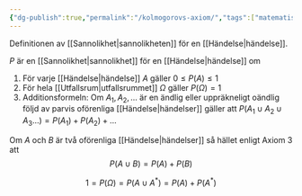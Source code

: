 ```yaml
---
{"dg-publish":true,"permalink":"/kolmogorovs-axiom/","tags":["matematiskstatistik"]}
---
```


Definitionen av [[Sannolikhet\|sannolikheten]] för en [[Händelse\|händelse]]. 

$P$ är en [[Sannolikhet\|sannolikhet]] för en [[Händelse\|händelse]] om 
1. För varje [[Händelse\|händelse]] $A$ gäller $0 \leq P(A) \leq 1$
2. För hela [[Utfallsrum\|utfallsrummet]] $\Omega$ gäller $P(\Omega)=1$
3. Additionsformeln: Om $A_{1},A_{2},\dots$ är en ändlig eller uppräkneligt oändlig följd av parvis oförenliga [[Händelse\|händelser]] gäller att $P(A_{1}\cup A_{2}\cup A_{3}\dots)=P(A_{1})+P(A_{2})+\dots$

Om $A$ och $B$ är två oförenliga [[Händelse\|händelser]] så hället enligt Axiom 3 att 
$$
P(A\cup B)=P(A)+P(B)
$$



$$
1=P(\Omega)=P(A \cup A^{*})=P(A)+P(A^{*})
$$
